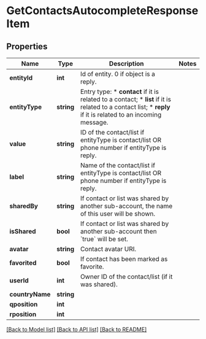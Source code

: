 # GetContactsAutocompleteResponseItem

## Properties
Name | Type | Description | Notes
------------ | ------------- | ------------- | -------------
**entityId** | **int** | Id of entity. 0 if object is a reply. | 
**entityType** | **string** | Entry type: * **contact** if it is related to a contact; * **list** if it is related to a contact list; * **reply** if it is related to an incoming message. | 
**value** | **string** | ID of the contact/list if entityType is contact/list OR phone number if entityType is reply. | 
**label** | **string** | Name of the contact/list if entityType is contact/list OR phone number if entityType is reply. | 
**sharedBy** | **string** | If contact or list was shared by another sub-account, the name of this user will be shown. | 
**isShared** | **bool** | If contact or list was shared by another sub-account then &#x60;true&#x60; will be set. | 
**avatar** | **string** | Contact avatar URI. | 
**favorited** | **bool** | If contact has been marked as favorite. | 
**userId** | **int** | Owner ID of the contact/list (if it was shared). | 
**countryName** | **string** |  | 
**qposition** | **int** |  | 
**rposition** | **int** |  | 

[[Back to Model list]](../README.md#documentation-for-models) [[Back to API list]](../README.md#documentation-for-api-endpoints) [[Back to README]](../README.md)


